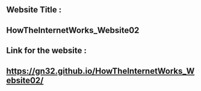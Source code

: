 ## Website Title :
## HowTheInternetWorks_Website02
## Link for the website :
##  https://gn32.github.io/HowTheInternetWorks_Website02/
